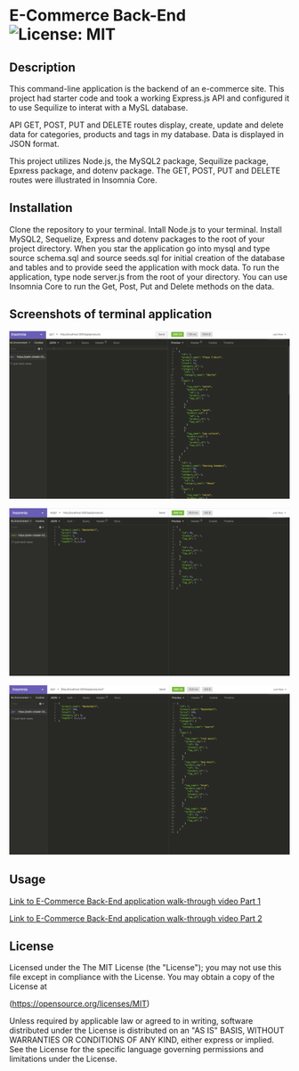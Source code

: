 # E-Commerce Back-End ![License: MIT](https://img.shields.io/badge/License-MIT-yellow.svg)

## Description
  This command-line application is the backend of an e-commerce site. This project had starter code and took a working Express.js API and configured it to use Sequilize to interat with a MySL database.
  
  API GET, POST, PUT and DELETE routes display, create, update and delete data for categories, products and tags in my database. Data is displayed in JSON format.
  
  This project utilizes Node.js, the MySQL2 package, Sequilize package, Epxress package, and dotenv package. The GET, POST, PUT and DELETE routes were illustrated in Insomnia Core.

## Installation
  Clone the repository to your terminal. Intall Node.js to your terminal. Install MySQL2, Sequelize, Express and dotenv packages to the root of your project directory. When you star the application go into mysql and type source schema.sql and source seeds.sql for initial creation of the database and tables and to provide seed the application with mock data. To run the application, type node server.js from the root of your directory. You can use Insomnia Core to run the Get, Post, Put and Delete methods on the data.

## Screenshots of terminal application 

![Screenshot of E-Commerce Back-End with a GET on products in Insomnia Core](./assets/images/Get-on-products-screen-shot.png)

![Screenshot of E-Commerce Back-End with a POST on products in Insomnia Core](./assets/images/post-on-products-screen-shot.png)

![Screenshot of E-Commerce Back-End with a GET on product7 in Insomnia Core](./assets/images/get-on-product-7-screen-shot.png)


## Usage
  [Link to E-Commerce Back-End application walk-through video Part 1](https://drive.google.com/file/d/1nQEDAgLkIct5xOc0sfg9iBd4K-h12Ey3/view) 

  [Link to E-Commerce Back-End application walk-through video Part 2](https://drive.google.com/file/d/1NDhD521c0Ze9k9MjnLVp64bgeJiIrSts/view) 

## License  
  
Licensed under the The MIT License (the "License");
you may not use this file except in compliance with the License.
You may obtain a copy of the License at

(https://opensource.org/licenses/MIT)

Unless required by applicable law or agreed to in writing, software
distributed under the License is distributed on an "AS IS" BASIS,
WITHOUT WARRANTIES OR CONDITIONS OF ANY KIND, either express or implied.
See the License for the specific language governing permissions and
limitations under the License.
  

    